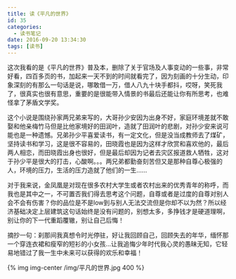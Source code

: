 ```yaml
---
title: 读《平凡的世界》
id: 35
categories: 
  - 读书笔记
date: 2016-09-20 13:34:30
tags: [读书]
---
```


这次我看的是《平凡的世界》普及本，删除了关于官场及人事变动的一些事，非常好看，四百多页的书，加起来一天不到的时间就看完了，因为刻画的十分生动，印象深刻的有那么一句话是说，哪敢借一万，借人八九十块手都抖，哎呀，笑死我了，很真实也很有意思，重要的是很能带入情景的书最后还能让你有所思考，也难怪拿了茅盾文学奖。

这个小说是围绕孙家两兄弟来写的，大哥孙少安因为出身不好，家庭环境差就不敢娶和他亲梅竹马但是比他家境好的田润叶，造就了田润叶的悲剧，对孙少安来说可能也是一种遗憾。兄弟孙少平喜爱读书，有一定文化，但是没当成教师去了煤矿，坚持读书和学习，这是很不容易的，田晓霞也是因为这样才欣赏和喜欢他的，最后两人相恋，而田晓霞出身也很好，但是最后却因为记者去灾区报道救人牺牲，这对于孙少平是很大的打击，心酸啊。。。两兄弟都勤奋刻苦但又是那种自尊心极强的人，环境的压力，生活的压力造就了他们的一生……
<!--more-->

对于我来说，金凤凰是对现在很多农村大学生或者农村出来的优秀青年的称呼，而我也是其中之一，不可置否我们得去思考这个问题，自尊或者是过度的自尊对别人会不会有伤害？你的品位是不是low到与别人无法交流但是你却不以为然？所以经济基础决定上层建筑这句话始终是没有问题的，别想太多，多挣钱才是硬道理啊，别让你的下一代重蹈覆辙，别让自己后悔！

摘抄一句：刹那间我真想令时光停驻，好让我回顾自己，回顾失去的年华，缅怀那一个穿连衣裙和瘦窄的短衫的小女孩…让我追悔少年时代我心灵的愚昧无知，它轻易地错过了我一生中未来可以获得的欢乐和幸福！

{% img  img-center /img/平凡的世界.jpg 400 %}